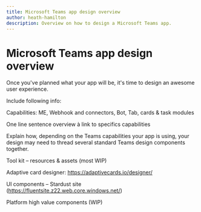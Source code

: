```yaml
---
title: Microsoft Teams app design overview
author: heath-hamilton
description: Overview on how to design a Microsoft Teams app.
---
```

# Microsoft Teams app design overview

Once you've planned what your app will be, it's time to design an awesome user experience.

Include following info:

Capabilities: ME, Webhook and connectors, Bot, Tab, cards & task modules  

One line sentence overview à link to specifics capabilities  

Explain how, depending on the Teams capabilities your app is using, your design may need to thread several standard Teams design components together.

Tool kit – resources & assets (most WIP) 

Adaptive card designer: https://adaptivecards.io/designer/ 

UI components – Stardust site (https://fluentsite.z22.web.core.windows.net/) 

Platform high value components (WIP)
